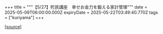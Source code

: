 +++
title = """【5/27】町民講座　幸せお金力を鍛える家計管理"""
date = 2025-05-09T06:00:00.000Z
expiryDate = 2025-05-22T03:49:40.770Z
tags = ["kuriyama"]
+++


[[source]](https://www.town.kuriyama.hokkaido.jp/site/tyouminkouza/31702.html)
